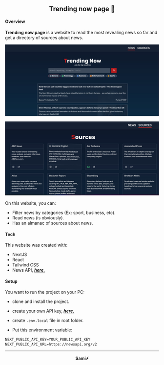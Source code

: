 <div style="text-align:center">
<h2>Trending now page 📰 </h2>
</div>

#### Overview

**Trending now page** is a website to read the most revealing news so far and get a directory of sources about news.

![news page](./screenshots/screenshot-news.jpg "news page screenshot")

![sources page](./screenshots/screenshot-sources.jpg "sources page screenshot")

On this website, you can: 
- Filter news by categories (Ex: sport, business, etc).
 - Read news (is obviously).
- Has an almanac of sources about news.

#### Tech

This website was created with:

- NextJS
- React
- Tailwind CSS
- News API, ***<a href="http://newsapi.org/">here.</a>***

#### Setup

You want to run the project on your PC:
- clone and install the project.

- create your own API key,  ***<a href="http://newsapi.org/">here.</a>*** 

- create ```.env.local``` file in root folder.

- Put this environment variable:
```
NEXT_PUBLIC_API_KEY=YOUR_PUBLIC_API_KEY
NEXT_PUBLIC_API_URL=https://newsapi.org/v2
```

----
<div style="text-align:center;">
 <strong>Sami⚡</strong>
</div>
